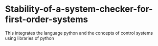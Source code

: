 # Stability-of-a-system-checker-for-first-order-systems
This integrates the language python and the concepts of control systems using libraries of python 
